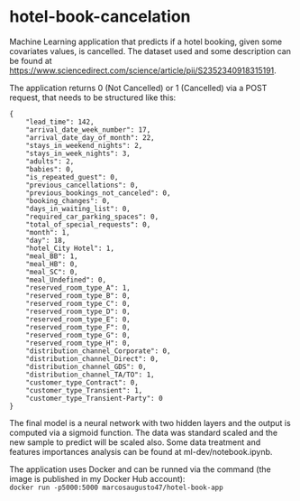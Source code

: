 # hotel-book-cancelation
Machine Learning application that predicts if a hotel booking, given some covariates values, is cancelled. The dataset used and some description can be found at https://www.sciencedirect.com/science/article/pii/S2352340918315191.

The application returns 0 (Not Cancelled) or 1 (Cancelled) via a POST request, that needs to be structured like this:
```
{  
    "lead_time": 142,
    "arrival_date_week_number": 17,
    "arrival_date_day_of_month": 22,
    "stays_in_weekend_nights": 2,
    "stays_in_week_nights": 3,
    "adults": 2,
    "babies": 0,
    "is_repeated_guest": 0,
    "previous_cancellations": 0,
    "previous_bookings_not_canceled": 0,
    "booking_changes": 0,
    "days_in_waiting_list": 0,
    "required_car_parking_spaces": 0,
    "total_of_special_requests": 0,
    "month": 1,
    "day": 18,
    "hotel_City Hotel": 1,
    "meal_BB": 1,
    "meal_HB": 0,
    "meal_SC": 0,
    "meal_Undefined": 0,
    "reserved_room_type_A": 1,
    "reserved_room_type_B": 0,
    "reserved_room_type_C": 0,
    "reserved_room_type_D": 0,
    "reserved_room_type_E": 0,
    "reserved_room_type_F": 0,
    "reserved_room_type_G": 0,
    "reserved_room_type_H": 0,
    "distribution_channel_Corporate": 0,
    "distribution_channel_Direct": 0,
    "distribution_channel_GDS": 0,
    "distribution_channel_TA/TO": 1,
    "customer_type_Contract": 0,
    "customer_type_Transient": 1,
    "customer_type_Transient-Party": 0
}
``` 

The final model is a neural network with two hidden layers and the output is computed via a sigmoid function. The data was standard scaled and the new sample to predict will be scaled also. Some data treatment and features importances analysis can be found at ml-dev/notebook.ipynb.

The application uses Docker and can be runned via the command (the image is published in my Docker Hub account):  
`docker run -p5000:5000 marcosaugusto47/hotel-book-app`